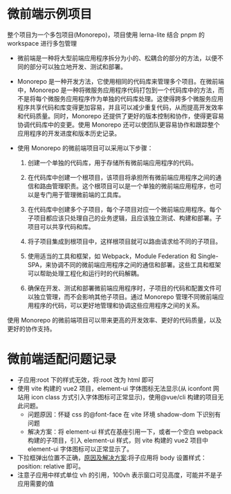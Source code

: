 # 微前端示例项目

整个项目为一个多包项目(Monorepo)，项目使用 lerna-lite 结合 pnpm 的 workspace 进行多包管理

- 微前端是一种将大型前端应用程序拆分为小的、松耦合的部分的方法，以便不同的部分可以独立地开发、测试和部署。

- Monorepo 是一种开发方法，它使用相同的代码库来管理多个项目。在微前端中，Monorepo 是一种将微服务应用程序代码打包到一个代码库中的方法，而不是将每个微服务应用程序作为单独的代码库处理。这使得跨多个微服务应用程序共享代码和库变得更加容易，并且可以减少重复代码，从而提高开发效率和代码质量。同时，Monorepo 还提供了更好的版本控制和协作，使得更容易协调代码库中的变更。使用 Monorepo 还可以使团队更容易协作和跟踪整个应用程序的开发进度和版本历史记录。

- 使用 Monorepo 的微前端项目可以采用以下步骤：

  1. 创建一个单独的代码库，用于存储所有微前端应用程序的代码。

  2. 在代码库中创建一个根项目，该项目将承担所有微前端应用程序之间的通信和路由管理职责。这个根项目可以是一个单独的微前端应用程序，也可以是专门用于管理微前端的工具库。

  3. 在代码库中创建多个子项目，每个子项目对应一个微前端应用程序。每个子项目都应该只处理自己的业务逻辑，且应该独立测试、构建和部署。子项目可以共享代码和库。

  4. 将子项目集成到根项目中，这样根项目就可以路由请求给不同的子项目。

  5. 使用适当的工具和框架，如 Webpack，Module Federation 和 Single-SPA，来协调不同的微前端应用程序之间的通信和部署。这些工具和框架可以帮助处理工程化和运行时的代码解耦。

  6. 确保在开发、测试和部署微前端应用程序时，子项目的代码和配置文件可以独立管理，而不会影响其他子项目。通过 Monorepo 管理不同微前端应用程序的代码，可以更好地管理和协调这些应用程序之间的关系。

使用 Monorepo 的微前端项目可以带来更高的开发效率、更好的代码质量，以及更好的协作支持。

# 微前端适配问题记录

- 子应用:root 下的样式无效，将:root 改为 html 即可
- 使用 vite 构建的 vue2 项目，element-ui 字体图标无法显示(从 iconfont 网站用 icon class 方式引入字体图标可正常显示)，使用@vue/cli 构建的项目无此问题。
  - 问题原因：怀疑 css 的@font-face 在 vite 环境 shadow-dom 下识别有问题
  - 解决方案：将 element-ui 样式在基座引用一下，或者一个空白 webpack 构建的子项目，引入 element-ui 样式，则 vite 构建的 vue2 项目中 element-ui 字体图标可以正常显示了。
- 下拉框弹出位置不正确，[原因及解决方案](https://wujie-micro.github.io/doc/question/#_4%E3%80%81%E5%86%92%E6%B3%A1%E7%B3%BB%E5%88%97%E7%BB%84%E4%BB%B6-%E6%AF%94%E5%A6%82%E4%B8%8B%E6%8B%89%E6%A1%86-%E5%BC%B9%E5%87%BA%E4%BD%8D%E7%BD%AE%E4%B8%8D%E6%AD%A3%E7%A1%AE):将子应用将 body 设置样式： position: relative 即可。
- 注意子应用中样式单位 vh 的引用，100vh 表示窗口可见高度，可能并不是子应用需要的值
